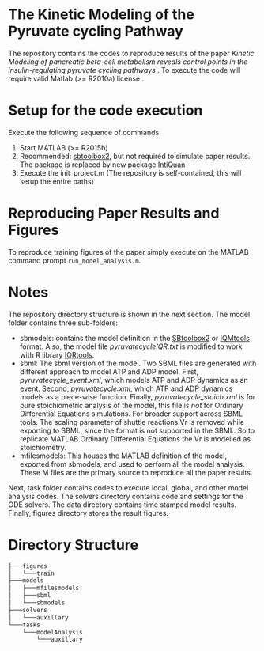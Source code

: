 # The Kinetic Modeling of the Pyruvate cycling Pathway
The repository contains the codes to reproduce results of the paper *Kinetic Modeling of pancreatic beta-cell metabolism reveals control points in the insulin-regulating pyruvate cycling pathways* . To execute the code will require valid Matlab (>= R2010a) license .   

# Setup for the code execution
Execute the following sequence of commands

1. Start MATLAB (>= R2015b) 
2. Recommended: [sbtoolbox2](http://www.sbtoolbox2.org/main.php), but not required to simulate paper results. The package is replaced by new package [IntiQuan](https://iqmtools.intiquan.com/)
3. Execute the init_project.m (The repository is self-contained, this will setup the entire paths) 

# Reproducing Paper Results and Figures

To reproduce training figures of the paper simply execute on the MATLAB command prompt `run_model_analysis.m`. 

# Notes
The repository directory structure is shown in the next section. The model folder contains three sub-folders:  
  - sbmodels: contains the model definition in the [SBtoolbox2](http://www.sbtoolbox2.org/main.php) or [IQMtools](https://iqmtools.intiquan.com/) format. Also, the model file *pyruvatecycleIQR.txt* is modified to work with R library [IQRtools](https://iqrtools.intiquan.com/).
  - sbml: The sbml version of the model. Two SBML files are generated with different approach to model ATP and ADP model. First,  *pyruvatecycle_event.xml*, which models ATP and ADP dynamics as an event. Second, *pyruvatecycle.xml*, which ATP and ADP dynamics models as a piece-wise function. Finally, *pyruvatecycle_stoich.xml* is for pure stoichiometric analysis of the model, this file is *not* for Ordinary Differential Equations simulations. For broader support across SBML tools. The scaling parameter of shuttle reactions Vr is removed while exporting to SBML, since the format is not supported in the SBML. So to replicate MATLAB Ordinary Differential Equations the Vr is modelled as stoichiometry.
  - mfilesmodels: This houses the MATLAB definition of the model, exported from sbmodels, and used to perform all the model analysis. These M files are the primary source to reproduce all the paper results.

Next, task folder contains codes to execute local, global, and other model analysis codes. The solvers directory contains code and settings for the ODE solvers. The data directory contains time stamped model results. Finally, figures directory stores the result figures.
# Directory Structure

```bash
├───figures
│   └───train
├───models
│   ├───mfilesmodels
│   ├───sbml
│   └───sbmodels
├───solvers
│   └───auxillary
└───tasks
    └───modelAnalysis
        └───auxillary
```
